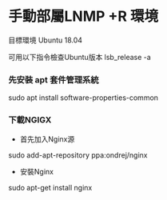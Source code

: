 # 手動部屬LNMP +R 環境

目標環境 Ubuntu 18.04

可用以下指令檢查Ubuntu版本
lsb_release -a

### 先安裝 apt 套件管理系統

sudo apt install software-properties-common

### 下載NGIGX

- 首先加入Nginx源

sudo add-apt-repository ppa:ondrej/nginx

- 安裝Nginx

sudo apt-get install nginx
